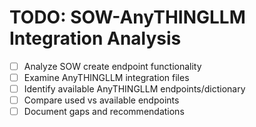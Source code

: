 # TODO: SOW-AnyTHINGLLM Integration Analysis

- [ ] Analyze SOW create endpoint functionality
- [ ] Examine AnyTHINGLLM integration files  
- [ ] Identify available AnyTHINGLLM endpoints/dictionary
- [ ] Compare used vs available endpoints
- [ ] Document gaps and recommendations
